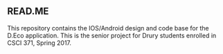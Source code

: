 ## READ.ME
This repository contains the IOS/Android design and code base for the D.Eco application. This is the senior project for Drury students enrolled in CSCI 371, Spring 2017. 
